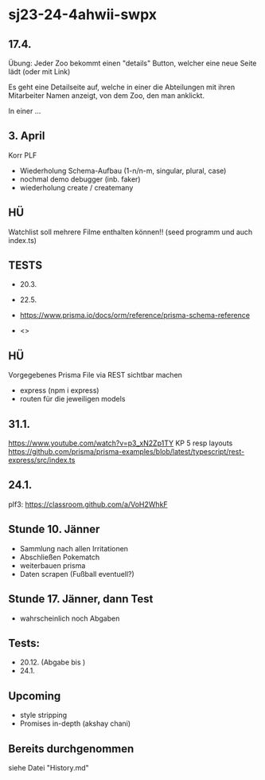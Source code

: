 # sj23-24-4ahwii-swpx

## 17.4.

Übung: Jeder Zoo bekommt einen "details" Button, welcher eine neue Seite lädt (oder mit Link)

Es geht eine Detailseite auf, welche in einer <table> die Abteilungen mit ihren Mitarbeiter Namen anzeigt, von dem Zoo, den man anklickt.

In einer ...

## 3. April

Korr PLF

-   Wiederholung Schema-Aufbau (1-n/n-m, singular, plural, case)
-   nochmal demo debugger (inb. faker)
-   wiederholung create / createmany

## HÜ

Watchlist soll mehrere Filme enthalten können!! (seed programm und auch
index.ts)

## TESTS

-   20.3.
-   22.5.

-   <https://www.prisma.io/docs/orm/reference/prisma-schema-reference>
-   <>

## HÜ

Vorgegebenes Prisma File via REST sichtbar machen

-   express (npm i express)
-   routen für die jeweiligen models

## 31.1.

<https://www.youtube.com/watch?v=p3_xN2Zp1TY> KP 5 resp layouts
<https://github.com/prisma/prisma-examples/blob/latest/typescript/rest-express/src/index.ts>

## 24.1.

plf3: <https://classroom.github.com/a/VoH2WhkF>

## Stunde 10. Jänner

-   Sammlung nach allen Irritationen
-   Abschließen Pokematch
-   weiterbauen prisma
-   Daten scrapen (Fußball eventuell?)

## Stunde 17. Jänner, dann Test

-   wahrscheinlich noch Abgaben

## Tests:

-   20.12. (Abgabe bis )
-   24.1.

## Upcoming

-   style stripping
-   Promises in-depth (akshay chani)

## Bereits durchgenommen

siehe Datei "History.md"
